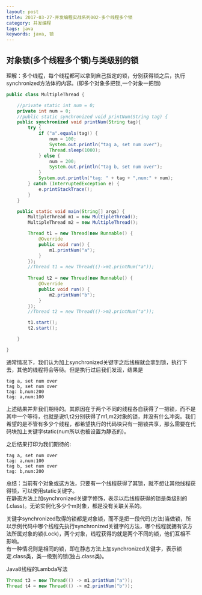 ```yaml
---
layout: post
title: 2017-03-27-并发编程实战系列002-多个线程多个锁
category: 并发编程
tags: java
keywords: java, 锁
---  
```


## 对象锁(多个线程多个锁)与类级别的锁

理解：多个线程，每个线程都可以拿到自己指定的锁，分别获得锁之后，执行synchronized方法体的内容。(即多个对象多把锁,一个对象一把锁)  

```java
public class MultipleThread {

    //private static int num = 0;
    private int num = 0;
    //public static synchronized void printNum(String tag) {
    public synchronized void printNum(String tag){
        try {
            if ("a".equals(tag)) {
                num = 100;
                System.out.println("tag a, set num over");
                Thread.sleep(1000);
            } else {
                num = 200;
                System.out.println("tag b, set num over");
            }
            System.out.println("tag: " + tag + ",num:" + num);
        } catch (InterruptedException e) {
            e.printStackTrace();
        }
    }

    public static void main(String[] args) {
        MultipleThread m1 = new MultipleThread();
        MultipleThread m2 = new MultipleThread();

        Thread t1 = new Thread(new Runnable() {
            @Override
            public void run() {
                m1.printNum("a");
            }
        });
        //Thread t1 = new Thread(()->m1.printNum("a"));
        
        Thread t2 = new Thread(new Runnable() {
            @Override
            public void run() {
                m2.printNum("b");
            }
        });
        //Thread t2 = new Thread(()->m2.printNum("a"));

        t1.start();
        t2.start();

    }

}
```
通常情况下，我们认为加上synchronized关键字之后线程就会拿到锁，执行下去，其他的线程将会等待。但是执行过后我们发现，结果是
```
tag a, set num over
tag b, set num over
tag: b,num:200
tag: a,num:100
```
上述结果并非我们期待的。其原因在于两个不同的线程各自获得了一把锁，而不是其中一个等待，也就是说t1,t2分别获得了m1,m2对象的锁，并没有什么冲突。我们希望的是不管有多少个线程，都希望执行的代码块只有一把锁共享，那么需要在代码块加上关键字static(num所以也被设置为静态的)。  

之后结果打印为我们期待的:
```
tag a, set num over
tag: a,num:100
tag b, set num over
tag: b,num:200
```

总结：当前有个对象或这方法，只要有一个线程获得了其锁，就不想让其他线程获得锁，可以使用static关键字。  
在静态方法上加synchronized关键字修饰，表示以后线程获得的锁是类级别的(.class)。无论实例化多少个m对象，都是没有关联关系的。

关键字synchronized取得的锁都是对象锁，而不是把一段代码(方法)当做锁，所以示例代码中哪个线程先执行synchronized关键字的方法，哪个线程就拥有该方法所属对象的锁(Lock)，两个对象，线程获得的就是两个不同的锁，他们互相不影响。  
有一种情况则是相同的锁，即在静态方法上加synchronized关键字，表示锁定.class类，类一级别的锁(独占.class类)。

Java8线程的Lambda写法
```java
Thread t3 = new Thread(() -> m1.printNum("a"));
Thread t4 = new Thread(() -> m2.printNum("b"));
```

